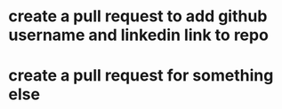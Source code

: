 # create a pull request to add github username and linkedin link to repo

# create a pull request for something else

